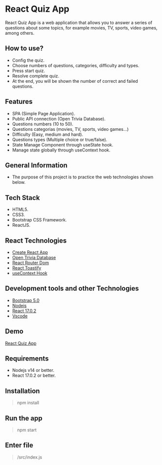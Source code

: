 # React Quiz App

React Quiz App is a web application that allows you to answer a series of questions about some topics, for example movies, TV, sports, video games, among others.

## How to use?
- Config the quiz.
- Choose numbers of questions, categories, difficulty and types.
- Press start quiz.
- Resolve complete quiz.
- At the end, you will be shown the number of correct and failed questions.

## Features

- SPA (Simple Page Application).
- Public API connection (Open Trivia Database).
- Questions numbers (10 to 50).
- Questions categorias (movies, TV, sports, video games...)
- Difficulty (Easy, medium and hard).
- Questions types (Multiple choice or true/false).
- State Manage Component through useState hook.
- Manage state globally through useContext hook.

## General Information

- The purpose of this project is to practice the web technologies shown below.

## Tech Stack

- HTML5.
- CSS3.
- Bootstrap CSS Framework.
- ReactJS.

## React Technologies
- [Create React App](https://create-react-app.dev/)
- [Open Trivia Database](https://opentdb.com/)
- [React Router Dom](https://v5.reactrouter.com/web/guides/quick-start)
- [React Toastify](https://fkhadra.github.io/react-toastify/introduction)
- [useContext Hook](https://es.reactjs.org/docs/hooks-reference.html#usecontext)

## Development tools and other Technologies

- [Bootstrap 5.0](https://getbootstrap.com/)
- [Nodejs](https://nodejs.org/en/)
- [React 17.0.2](https://reactjs.org/)
- [Vscode](https://code.visualstudio.com/)

## Demo

[React Quiz App](https://google.com)

## Requirements
- Nodejs v14 or better.
- React 17.0.2 or better.

## Installation

> npm install

## Run the app

> npm start

## Enter file

> /src/index.js
